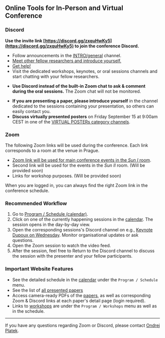 ## Online Tools for In-Person and Virtual Conference

### Discord

**Use the invite link [https://discord.gg/zxquHwKy5](https://discord.gg/zxquHwKy5) to join the conference Discord.**

- Follow announcements in the [INTRO/general](https://discord.com/channels/1112733937828102206/1112733937828102209) channel.
- [Meet other fellow researchers and introduce yourself.](https://discord.com/channels/1112733937828102206/1146806529492787220)
- [Get help!](https://discord.com/channels/1112733937828102206/1146404262994260018l)
- Visit the dedicated workshops, keynotes, or oral sessions channels and start chatting with your fellow researchers.
* **Use Discord instead of the built-in Zoom chat to ask & comment during the oral sessions.** The Zoom chat will not be monitored.
- **If you are presenting a paper, please introduce yourself** in the channel dedicated to the sessions containing your presentation, so others can easily contact you.
- **Discuss virtually presented posters** on Friday September 15 at 9:00am CEST in one of the [VIRTUAL POSTERs category channels](https://discord.com/channels/1112733937828102206/1146936529722277908).


### Zoom

The following Zoom links will be used during the conference. Each link corresponds to a room at the venue in Prague.
<!-- See sitedata/sessions_links.yml -->

- [Zoom link will be used for main conference events in the _Sun I_ room](https://cesnet.zoom.us/j/91621331403?pwd=ZDdmU2xKMGFMc1lpOVNkdlkvNFlRUT09).
- Second link will be used for the events in the _Sun II_ room. (Will be provided soon)
- Links for workshop purposes. (Will be provided soon)

When you are logged in, you can always find the right Zoom link in the conference schedule.

### Recommended Workflow

1. Go to [Program / Schedule (calendar)](/calendar.html).
2. Click on one of the currently happening sessions in the [calendar](/calendar.html). The session opens in the day-by-day view.
3. Open the corresponding sessions's Discord channel on e.g., [Keynote Dupoux on Wednesday](https://sigdialinlg2023.github.io/calendar.html#tab-Wednesday). Monitor organisational updates or ask questions.
4. Open the Zoom session to watch the video feed.
5. After the session, feel free to Return to the Discord channel to discuss the session with the presenter and your fellow participants.


### Important Website Features 

- See the detailed schedule in the [calendar](/calendar.html) under the `Program / Schedule` menu.
- See the list of [all presented papers](/papers.html) 
- Access camera-ready PDFs of the [papers](/papers.html), as well as corresponding Zoom & Discord links at each paper's detail page (login required). 
- Links to [workshops](/workshops.html) are under the `Program / Workshops` menu as well as in the schedule.

---

If you have any questions regarding Zoom or Discord, please contact <a href="https://ufal.mff.cuni.cz/ondrej-platek">Ondrej Platek</a>.
